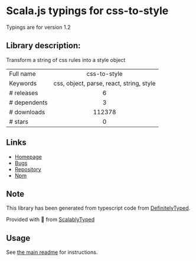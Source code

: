 
# Scala.js typings for css-to-style

Typings are for version 1.2

## Library description:
Transform a string of css rules into a style object

|                    |                 |
| ------------------ | :-------------: |
| Full name          | css-to-style |
| Keywords           | css, object, parse, react, string, style |
| # releases         | 6 |
| # dependents       | 3 |
| # downloads        | 112378 |
| # stars            | 0 |

## Links
- [Homepage](https://github.com/jacobbuck/css-to-style)
- [Bugs](https://github.com/jacobbuck/css-to-style/issues)
- [Repository](https://github.com/jacobbuck/css-to-style)
- [Npm](https://www.npmjs.com/package/css-to-style)
    


## Note
This library has been generated from typescript code from [DefinitelyTyped](https://definitelytyped.org).

Provided with :purple_heart: from [ScalablyTyped](https://github.com/oyvindberg/ScalablyTyped)

## Usage
See [the main readme](../../readme.md) for instructions.


